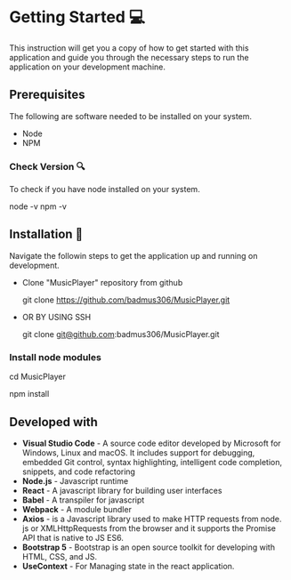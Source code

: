 # Getting Started  :computer:

This instruction will get you a copy of how to get started with this application and guide you through the necessary steps to run the application on your development machine.

## Prerequisites 

The following are software needed to be installed on your system.

* Node
* NPM

### Check Version :mag:

To check if you have node installed on your system.

node -v 
npm -v

## Installation :floppy_disk:

Navigate the followin steps to get the application up and running on development.

* Clone "MusicPlayer" repository from github  

    git clone https://github.com/badmus306/MusicPlayer.git

* OR BY USING SSH

    git clone git@github.com:badmus306/MusicPlayer.git
    
### Install node modules

cd MusicPlayer

npm install

## Developed with

*  **Visual Studio Code** - A source code editor developed by Microsoft for Windows, Linux and macOS. It includes support for debugging, embedded Git control, syntax highlighting, intelligent code completion, snippets, and code refactoring
* **Node.js** - Javascript runtime
* **React** - A javascript library for building user interfaces
* **Babel** - A transpiler for javascript
* **Webpack** - A module bundler
* **Axios** - is a Javascript library used to make HTTP requests from node. js or XMLHttpRequests from the browser and it supports the Promise API that is native to JS ES6.
* **Bootstrap 5** - Bootstrap is an open source toolkit for developing with HTML, CSS, and JS.
*  **UseContext** - For Managing state in the react application.






